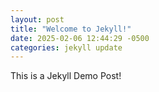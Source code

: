 ```yaml
---
layout: post
title: "Welcome to Jekyll!"
date: 2025-02-06 12:44:29 -0500
categories: jekyll update
---
```


This is a Jekyll Demo Post!
